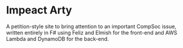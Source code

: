 # Impeact Arty

A petition-style site to bring attention to an important CompSoc issue, written entirely in F# using Feliz and Elmish for the front-end and AWS Lambda and DynamoDB for the back-end.